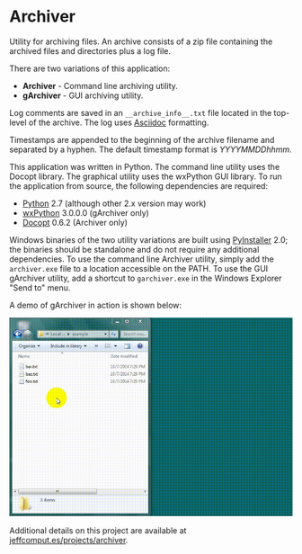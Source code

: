 Archiver
========
Utility for archiving files. An archive consists of a zip file containing the archived files and directories plus a log file.

There are two variations of this application:

  - **Archiver** - Command line archiving utility.
  - **gArchiver** - GUI archiving utility.

Log comments are saved in an <code>\_\_archive\_info\_\_.txt</code> file located in the top-level of the archive. The log uses [Asciidoc](http://www.methods.co.nz/asciidoc/) formatting.

Timestamps are appended to the beginning of the archive filename and separated by a hyphen. The default timestamp format is *YYYYMMDDhhmm*.

This application was written in Python. The command line utility uses the Docopt library. The graphical utility uses the wxPython GUI library. To run the application from source, the following dependencies are required:

  - [Python](http://python.org/) 2.7 (although other 2.x version may work)
  - [wxPython](http://wxpython.org/) 3.0.0.0 (gArchiver only)
  - [Docopt](https://github.com/docopt/docopt) 0.6.2 (Archiver only)

Windows binaries of the two utility variations are built using [PyInstaller](http://www.pyinstaller.org/) 2.0; the binaries should be standalone and do not require any additional dependencies. To use the command line Archiver utility, simply add the `archiver.exe` file to a location accessible on the PATH. To use the GUI gArchiver utility, add a shortcut to `garchiver.exe` in the Windows Explorer "Send to" menu.

A demo of gArchiver in action is shown below:

![gArchiver Demo](doc/demos/garchiver_demo.gif)

Additional details on this project are available at [jeffcomput.es/projects/archiver](http://jeffcomput.es/projects/archiver).
